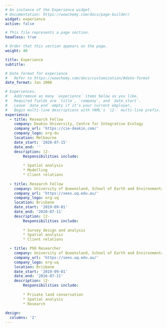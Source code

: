 ```yaml
---
# An instance of the Experience widget.
# Documentation: https://wowchemy.com/docs/page-builder/
widget: experience
active: false

# This file represents a page section.
headless: true

# Order that this section appears on the page.
weight: 40

title: Experience
subtitle:

# Date format for experience
#   Refer to https://wowchemy.com/docs/customization/#date-format
date_format: Jan 2006

# Experiences.
#   Add/remove as many `experience` items below as you like.
#   Required fields are `title`, `company`, and `date_start`.
#   Leave `date_end` empty if it's your current employer.
#   Begin multi-line descriptions with YAML's `|2-` multi-line prefix.
experience:
  - title: Research Fellow
    company: Deakin University, Centre for Integrative Ecology
    company_url: 'https://cie-deakin.com/'
    company_logo: org-du
    location: Melbourne
    date_start: '2020-07-15'
    date_end: ''
    description: |2-
        Responsibilities include:
        
        * Spatial analysis
        * Modelling
        * Client relations
        
  - title: Research Fellow
    company: University of Queensland, School of Earth and Environmental Sciences
    company_url: 'https://sees.uq.edu.au/'
    company_logo: org-uq
    location: Brisbane
    date_start: '2019-09-01'
    date_end: '2020-07-11'
    description: |2-
        Responsibilities include:
        
        * Survey design and analysis
        * Spatial analysis
        * Client relations

  - title: PhD Researcher
    company: University of Queensland, School of Earth and Environmental Sciences
    company_url: 'https://sees.uq.edu.au/'
    company_logo: org-uq
    location: Brisbane
    date_start: '2019-09-01'
    date_end: '2016-07-11'
    description: |2-
        Responsibilities include:
        
        * Private land conservation
        * Spatial analysis
        * Research
        
design:
  columns: '2'
---
```

